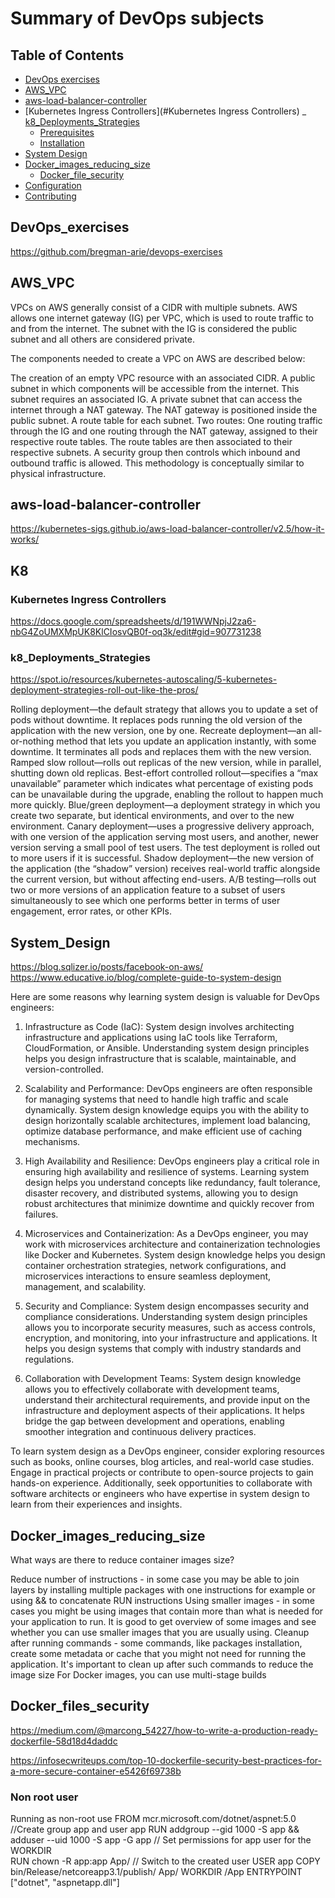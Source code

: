 # Summary of DevOps subjects 


## Table of Contents

- [DevOps exercises  ](#DevOps_exercises  )
- [AWS_VPC ](#AWS_VPC )
- [aws-load-balancer-controller](#aws-load-balancer-controller)
- [Kubernetes Ingress Controllers](#Kubernetes Ingress Controllers)
  _ [k8_Deployments_Strategies](#k8_Deployments_Strategies)
  - [Prerequisites](#prerequisites)
  - [Installation](#installation)
- [System Design ](#System_Design)
- [Docker_images_reducing_size](#Docker_images_reducing_size)
  - [Docker_file_security](#Docker_files_security)
- [Configuration](#configuration)
- [Contributing](#contributing)

## DevOps_exercises 
https://github.com/bregman-arie/devops-exercises

## AWS_VPC 


VPCs on AWS generally consist of a CIDR with multiple subnets. AWS allows one internet gateway (IG) per VPC, which is used to route traffic to and from the internet. The subnet with the IG is considered the public subnet and all others are considered private.

The components needed to create a VPC on AWS are described below:

The creation of an empty VPC resource with an associated CIDR.
A public subnet in which components will be accessible from the internet. This subnet requires an associated IG.
A private subnet that can access the internet through a NAT gateway. The NAT gateway is positioned inside the public subnet.
A route table for each subnet.
Two routes: One routing traffic through the IG and one routing through the NAT gateway, assigned to their respective route tables.
The route tables are then associated to their respective subnets.
A security group then controls which inbound and outbound traffic is allowed.
This methodology is conceptually similar to physical infrastructure.

## aws-load-balancer-controller

https://kubernetes-sigs.github.io/aws-load-balancer-controller/v2.5/how-it-works/

## K8 

### Kubernetes Ingress Controllers

https://docs.google.com/spreadsheets/d/191WWNpjJ2za6-nbG4ZoUMXMpUK8KlCIosvQB0f-oq3k/edit#gid=907731238

### k8_Deployments_Strategies 

https://spot.io/resources/kubernetes-autoscaling/5-kubernetes-deployment-strategies-roll-out-like-the-pros/

Rolling deployment—the default strategy that allows you to update a set of pods without downtime. It replaces pods running the old version of the application with the new version, one by one.
Recreate deployment—an all-or-nothing method that lets you update an application instantly, with some downtime. It terminates all pods and replaces them with the new version.
Ramped slow rollout—rolls out replicas of the new version, while in parallel, shutting down old replicas. 
Best-effort controlled rollout—specifies a “max unavailable” parameter which indicates what percentage of existing pods can be unavailable during the upgrade, enabling the rollout to happen much more quickly.
Blue/green deployment—a deployment strategy in which you create two separate, but identical environments, and over to the new environment.
Canary deployment—uses a progressive delivery approach, with one version of the application serving most users, and another, newer version serving a small pool of test users. The test deployment is rolled out to more users if it is successful.
Shadow deployment—the new version of the application (the “shadow” version) receives real-world traffic alongside the current version, but without affecting end-users.
A/B testing—rolls out two or more versions of an application feature to a subset of users simultaneously to see which one performs better in terms of user engagement, error rates, or other KPIs.


## System_Design 

https://blog.sqlizer.io/posts/facebook-on-aws/ 
https://www.educative.io/blog/complete-guide-to-system-design


Here are some reasons why learning system design is valuable for DevOps engineers:

1. Infrastructure as Code (IaC): System design involves architecting infrastructure and applications using IaC tools like Terraform, CloudFormation, or Ansible. Understanding system design principles helps you design infrastructure that is scalable, maintainable, and version-controlled.

2. Scalability and Performance: DevOps engineers are often responsible for managing systems that need to handle high traffic and scale dynamically. System design knowledge equips you with the ability to design horizontally scalable architectures, implement load balancing, optimize database performance, and make efficient use of caching mechanisms.

3. High Availability and Resilience: DevOps engineers play a critical role in ensuring high availability and resilience of systems. Learning system design helps you understand concepts like redundancy, fault tolerance, disaster recovery, and distributed systems, allowing you to design robust architectures that minimize downtime and quickly recover from failures.

4. Microservices and Containerization: As a DevOps engineer, you may work with microservices architecture and containerization technologies like Docker and Kubernetes. System design knowledge helps you design container orchestration strategies, network configurations, and microservices interactions to ensure seamless deployment, management, and scalability.

5. Security and Compliance: System design encompasses security and compliance considerations. Understanding system design principles allows you to incorporate security measures, such as access controls, encryption, and monitoring, into your infrastructure and applications. It helps you design systems that comply with industry standards and regulations.

6. Collaboration with Development Teams: System design knowledge allows you to effectively collaborate with development teams, understand their architectural requirements, and provide input on the infrastructure and deployment aspects of their applications. It helps bridge the gap between development and operations, enabling smoother integration and continuous delivery practices.

To learn system design as a DevOps engineer, consider exploring resources such as books, online courses,
blog articles, and real-world case studies. Engage in practical projects or contribute to open-source projects to gain hands-on experience. Additionally, seek opportunities to collaborate with software architects or engineers who have expertise in system design to learn from their experiences and insights.


## Docker_images_reducing_size 

What ways are there to reduce container images size?

Reduce number of instructions - in some case you may be able to join layers by installing multiple packages with one instructions for example or using && to concatenate RUN instructions
Using smaller images - in some cases you might be using images that contain more than what is needed for your application to run. It is good to get overview of some images and see whether you can use smaller images that you are usually using.
Cleanup after running commands - some commands, like packages installation, create some metadata or cache that you might not need for running the application. It's important to clean up after such commands to reduce the image size
For Docker images, you can use multi-stage builds




## Docker_files_security
  https://medium.com/@marcong_54227/how-to-write-a-production-ready-dockerfile-58d18d4daddc
  
  https://infosecwriteups.com/top-10-dockerfile-security-best-practices-for-a-more-secure-container-e5426f69738b

### Non root user 
Running as non-root use
FROM mcr.microsoft.com/dotnet/aspnet:5.0
//Create group app and user app
 RUN addgroup --gid 1000 -S app && adduser --uid 1000 -S app -G app
 // Set permissions for app user for the WORKDIR    
 RUN chown -R app:app App/
 // Switch to the created user
 USER app
 COPY bin/Release/netcoreapp3.1/publish/ App/
 WORKDIR /App
 ENTRYPOINT ["dotnet", "aspnetapp.dll"]



 


 




